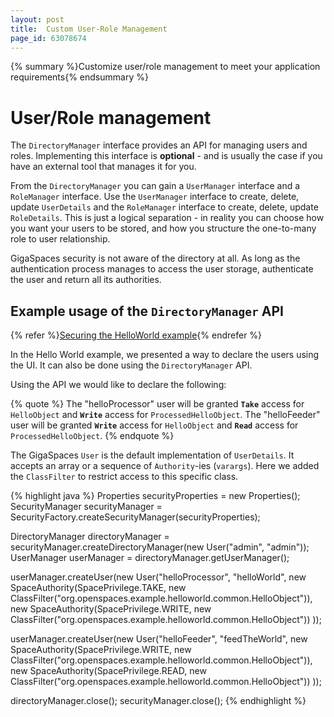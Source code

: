 ```yaml
---
layout: post
title:  Custom User-Role Management
page_id: 63078674
---
```


{% summary %}Customize user/role management to meet your application requirements{% endsummary %}

# User/Role management

The `DirectoryManager` interface provides an API for managing users and roles. Implementing this interface is **optional** - and is usually the case if you have an external tool that manages it for you.

From the `DirectoryManager` you can gain a `UserManager` interface and a `RoleManager` interface. Use the `UserManager` interface to create, delete, update `UserDetails` and the `RoleManager` interface to create, delete, update `RoleDetails`. This is just a logical separation - in reality you can choose how you want your users to be stored, and how you structure the one-to-many role to user relationship.

GigaSpaces security is not aware of the directory at all. As long as the authentication process manages to access the user storage, authenticate the user and return all its authorities.

## Example usage of the `DirectoryManager` API

{% refer %}[Securing the HelloWorld example](./securing-the-helloworld-example.html){% endrefer %}

In the Hello World example, we presented a way to declare the users using the UI. It can also be done using the `DirectoryManager` API.

Using the API we would like to declare the following:

{% quote %}
The "helloProcessor" user will be granted **`Take`** access for `HelloObject` and **`Write`** access for `ProcessedHelloObject`.
The "helloFeeder" user will be granted **`Write`** access for `HelloObject` and **`Read`** access for `ProcessedHelloObject`.
{% endquote %}

The GigaSpaces `User` is the default implementation of `UserDetails`. It accepts an array or a sequence of `Authority`-ies (`varargs`). Here we added the `ClassFilter` to restrict access to this specific class.

{% highlight java %}
Properties securityProperties = new Properties();
SecurityManager securityManager = SecurityFactory.createSecurityManager(securityProperties);

DirectoryManager directoryManager = securityManager.createDirectoryManager(new User("admin", "admin"));
UserManager userManager = directoryManager.getUserManager();

userManager.createUser(new User("helloProcessor", "helloWorld",
        new SpaceAuthority(SpacePrivilege.TAKE, new ClassFilter("org.openspaces.example.helloworld.common.HelloObject")),
        new SpaceAuthority(SpacePrivilege.WRITE, new ClassFilter("org.openspaces.example.helloworld.common.HelloObject"))
));

userManager.createUser(new User("helloFeeder", "feedTheWorld",
        new SpaceAuthority(SpacePrivilege.WRITE, new ClassFilter("org.openspaces.example.helloworld.common.HelloObject")),
        new SpaceAuthority(SpacePrivilege.READ, new ClassFilter("org.openspaces.example.helloworld.common.HelloObject"))
));

directoryManager.close();
securityManager.close();
{% endhighlight %}
